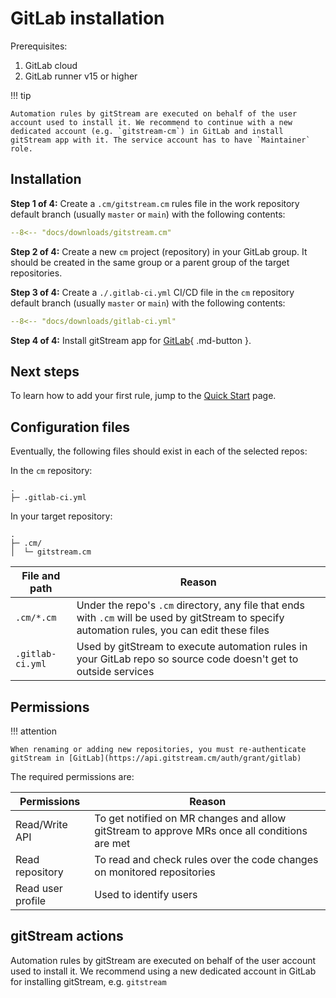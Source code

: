 # GitLab installation

Prerequisites:

1. GitLab cloud
2. GitLab runner v15 or higher

!!! tip

```text
Automation rules by gitStream are executed on behalf of the user account used to install it. We recommend to continue with a new dedicated account (e.g. `gitstream-cm`) in GitLab and install gitStream app with it. The service account has to have `Maintainer`  role.
```

## Installation

**Step 1 of 4:** Create a `.cm/gitstream.cm` rules file in the work repository default branch (usually `master` or `main`) with the following contents:

```yaml
--8<-- "docs/downloads/gitstream.cm"
```

**Step 2 of 4:** Create a new `cm` project (repository) in your GitLab group. It should be created in the same group or a parent group of the target repositories.

**Step 3 of 4:** Create a `./.gitlab-ci.yml` CI/CD file in the `cm` repository default branch (usually `master` or `main`) with the following contents:

```yaml
--8<-- "docs/downloads/gitlab-ci.yml"
```

**Step 4 of 4:** Install gitStream app for [GitLab](https://api.gitstream.cm/auth/grant/gitlab){ .md-button }.


## Next steps

To learn how to add your first rule, jump to the [Quick Start](quick-start.md) page.

## Configuration files

Eventually, the following files should exist in each of the selected repos:

In the `cm` repository:

```text
.
├─ .gitlab-ci.yml
```

In your target repository:

```text
.
├─ .cm/
│  └─ gitstream.cm
```

| File and path         | Reason |
|-----------------------|----------------------------------------|
| `.cm/*.cm`    | Under the repo's `.cm` directory, any file that ends with `.cm` will be used by gitStream to specify automation rules, you can edit these files |
| `.gitlab-ci.yml` | Used by gitStream to execute automation rules in your GitLab repo so source code doesn't get to outside services |

## Permissions

!!! attention

```text
When renaming or adding new repositories, you must re-authenticate gitStream in [GitLab](https://api.gitstream.cm/auth/grant/gitlab)
```

The required permissions are:

| Permissions           | Reason |
|----------------------|-------------------------------------------------------|
| Read/Write API | To get notified on MR changes and allow gitStream to approve MRs once all conditions are met |
| Read repository | To read and check rules over the code changes on monitored repositories |
| Read user profile | Used to identify users |

## gitStream actions

Automation rules by gitStream are executed on behalf of the user account used to install it. We recommend using a new dedicated account in GitLab for installing gitStream, e.g. `gitstream`
